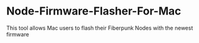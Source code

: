# Node-Firmware-Flasher-For-Mac
This tool allows Mac users to flash their Fiberpunk Nodes with the newest firmware
